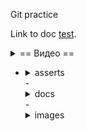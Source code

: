 Git practice

Link to doc [test](docs/test.md).


<details>
<summary>
== Видео ==
</summary>

text
</details>

- <details> <summary> asserts </summary> ttt </details>
  - <details> <summary> docs </summary> ttt </details>
  - <details> <summary> images </summary> ttt </details>
